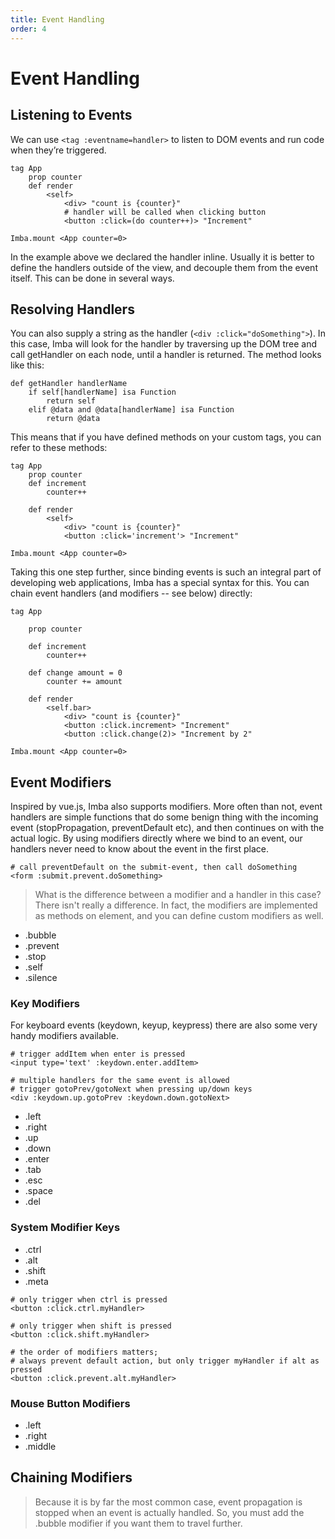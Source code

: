 ```yaml
---
title: Event Handling
order: 4
---
```


# Event Handling

## Listening to Events

We can use `<tag :eventname=handler>` to listen to DOM events and run code when they’re triggered.

```imba
tag App
    prop counter
    def render
        <self>
            <div> "count is {counter}"
            # handler will be called when clicking button
            <button :click=(do counter++)> "Increment"

Imba.mount <App counter=0>
```

In the example above we declared the handler inline. Usually it is better to define the handlers outside of the view, and decouple them from the event itself. This can be done in several ways.

## Resolving Handlers 

You can also supply a string as the handler (`<div :click="doSomething">`). In this case, Imba will look for the handler by traversing up the DOM tree and call getHandler on each node, until a handler is returned. The method looks like this:

```imba
def getHandler handlerName
    if self[handlerName] isa Function
        return self
    elif @data and @data[handlerName] isa Function
        return @data
```

This means that if you have defined methods on your custom tags, you can refer to these methods:

```imba
tag App
    prop counter
    def increment
        counter++

    def render
        <self>
            <div> "count is {counter}"
            <button :click='increment'> "Increment"

Imba.mount <App counter=0>
```

Taking this one step further, since binding events is such an integral part of developing web applications, Imba has a special syntax for this. You can chain event handlers (and modifiers -- see below) directly:


```imba
tag App

    prop counter

    def increment
        counter++
        
    def change amount = 0
        counter += amount

    def render
        <self.bar>
            <div> "count is {counter}"
            <button :click.increment> "Increment"
            <button :click.change(2)> "Increment by 2"

Imba.mount <App counter=0>
```


## Event Modifiers

Inspired by vue.js, Imba also supports modifiers. More often than not, event handlers are simple functions that do some benign thing with the incoming event (stopPropagation, preventDefault etc), and then continues on with the actual logic. By using modifiers directly where we bind to an event, our handlers never need to know about the event in the first place.

```
# call preventDefault on the submit-event, then call doSomething
<form :submit.prevent.doSomething>
```

> What is the difference between a modifier and a handler in this case? There isn't really a difference. In fact, the modifiers are implemented as methods on element, and you can define custom modifiers as well.

* .bubble
* .prevent
* .stop
* .self
* .silence

### Key Modifiers

For keyboard events (keydown, keyup, keypress) there are also some very handy modifiers available.
```
# trigger addItem when enter is pressed
<input type='text' :keydown.enter.addItem>

# multiple handlers for the same event is allowed
# trigger gotoPrev/gotoNext when pressing up/down keys
<div :keydown.up.gotoPrev :keydown.down.gotoNext>
```
 
* .left
* .right
* .up
* .down
* .enter
* .tab
* .esc
* .space
* .del

### System Modifier Keys

* .ctrl
* .alt
* .shift
* .meta


```
# only trigger when ctrl is pressed
<button :click.ctrl.myHandler>

# only trigger when shift is pressed
<button :click.shift.myHandler>

# the order of modifiers matters;
# always prevent default action, but only trigger myHandler if alt as pressed
<button :click.prevent.alt.myHandler>
```

### Mouse Button Modifiers

* .left
* .right
* .middle

## Chaining Modifiers


> Because it is by far the most common case, event propagation is stopped when an event is actually handled. So, you must add the .bubble modifier if you want them to travel further.

